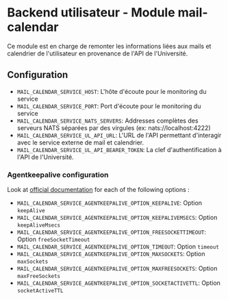 # Backend utilisateur - Module mail-calendar
Ce module est en charge de remonter les informations liées aux mails et calendrier de l'utilisateur en provenance de l'API de l'Université.

## Configuration
- `MAIL_CALENDAR_SERVICE_HOST`: L'hôte d'écoute pour le monitoring du service
- `MAIL_CALENDAR_SERVICE_PORT`: Port d'écoute pour le monitoring du service
- `MAIL_CALENDAR_SERVICE_NATS_SERVERS`: Addresses complètes des serveurs NATS séparées par des virgules (ex: nats://localhost:4222)
- `MAIL_CALENDAR_SERVICE_UL_API_URL`: L'URL de l'API permettant d'interagir avec le service externe de mail et calendrier.
- `MAIL_CALENDAR_SERVICE_UL_API_BEARER_TOKEN`: La clef d'authentification à l'API de l'Université.

### Agentkeepalive configuration
Look at [official documentation](https://github.com/node-modules/agentkeepalive#new-agentoptions) for each of the following options :
- `MAIL_CALENDAR_SERVICE_AGENTKEEPALIVE_OPTION_KEEPALIVE`: Option `keepAlive`
- `MAIL_CALENDAR_SERVICE_AGENTKEEPALIVE_OPTION_KEEPALIVEMSECS`: Option `keepAliveMsecs`
- `MAIL_CALENDAR_SERVICE_AGENTKEEPALIVE_OPTION_FREESOCKETTIMEOUT`: Option `freeSocketTimeout`
- `MAIL_CALENDAR_SERVICE_AGENTKEEPALIVE_OPTION_TIMEOUT`: Option `timeout`
- `MAIL_CALENDAR_SERVICE_AGENTKEEPALIVE_OPTION_MAXSOCKETS`: Option `maxSockets`
- `MAIL_CALENDAR_SERVICE_AGENTKEEPALIVE_OPTION_MAXFREESOCKETS`: Option `maxFreeSockets`
- `MAIL_CALENDAR_SERVICE_AGENTKEEPALIVE_OPTION_SOCKETACTIVETTL`: Option `socketActiveTTL`